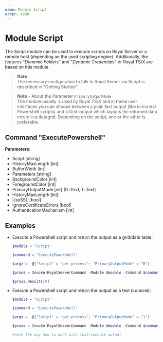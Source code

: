 ```yaml
---
name: Module Script
order: 4000
---
```


# Module Script

The Script module can be used to execute scripts on Royal Server or a remote host (depending on the used scripting engine). Additionally, the features "_Dynamic Folders_" and "_Dynamic Credentials_" or Royal TS/X are based on this module.

> **Note**  
> The necessary configuration to talk to Royal Server via Script is described in "Getting Started".

> **Note** - About the Parameter `PrimaryOutputMode`  
> The module usually is used by Royal TS/X and in these user interfaces you can choose between a plain text output (like in normal Powershell scripts) and a Grid-output which layouts the returned data nicely in a datagrid. Depending on the script, one or the other is preferable.

## Command "ExecutePowershell"

**Parameters:**

- Script [string]
- HistoryMaxLength [int]
- BufferWidth [int]
- Parameters [string]
- BackgroundColor [int]
- ForegroundColor [int]
- PrimaryOutputMode [int] (0=Grid, 1=Text)
- HistoryMaxLength [int]
- UseSSL [bool]
- IgnoreCertificateErrors [bool]
- AuthenticationMechanism [int]

## Examples

- Execute a Powershell script and return the output as a grid/data table:

  ```powershell
  $module = "Script"

  $command = "ExecutePowershell"

  $argz =  @{"Script" = "get-process"; "PrimaryOutputMode" = "0"}

  $procs = Invoke-RoyalServerCommand -Module $module -Command $command -RoyalServerConfig $config -DestinationHost $destinationHost -DestinationUsername $destinationusername -DestinationPassword $destinationpassword -Arguments $argz

  $procs.Results[0]
  ```

- Execute a Powershell script and return the output as a text (console):

  ```powershell
  $module = "Script"

  $command = "ExecutePowershell"

  $argz =  @{"Script" = "get-process"; "PrimaryOutputMode" = "1"}

  $procs = Invoke-RoyalServerCommand -Module $module -Command $command -RoyalServerConfig $config -DestinationHost $destinationHost -DestinationUsername $destinationusername -DestinationPassword $destinationpassword -Arguments $argz

  #note the way how to work with text/console output
  ```
